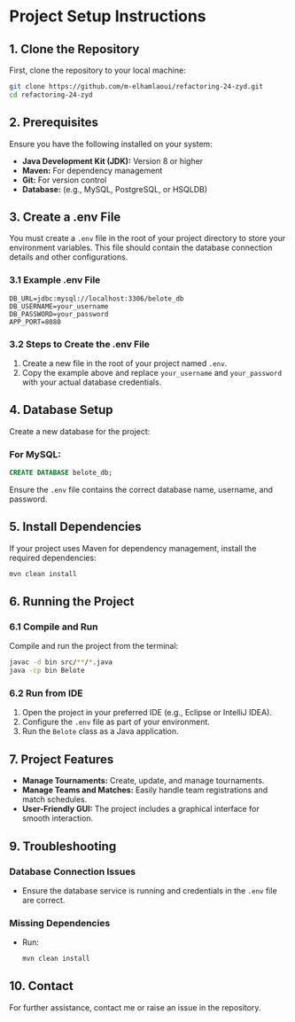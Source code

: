 # **Project Setup Instructions**

## **1. Clone the Repository**
First, clone the repository to your local machine:

```bash
git clone https://github.com/m-elhamlaoui/refactoring-24-zyd.git
cd refactoring-24-zyd
```

## **2. Prerequisites**
Ensure you have the following installed on your system:

- **Java Development Kit (JDK):** Version 8 or higher
- **Maven:** For dependency management
- **Git:** For version control
- **Database:** (e.g., MySQL, PostgreSQL, or HSQLDB)

## **3. Create a .env File**
You must create a `.env` file in the root of your project directory to store your environment variables. This file should contain the database connection details and other configurations.

### **3.1 Example .env File**
```dotenv
DB_URL=jdbc:mysql://localhost:3306/belote_db
DB_USERNAME=your_username
DB_PASSWORD=your_password
APP_PORT=8080
```

### **3.2 Steps to Create the .env File**
1. Create a new file in the root of your project named `.env`.
2. Copy the example above and replace `your_username` and `your_password` with your actual database credentials.

## **4. Database Setup**
Create a new database for the project:

### **For MySQL:**
```sql
CREATE DATABASE belote_db;
```

Ensure the `.env` file contains the correct database name, username, and password.

## **5. Install Dependencies**
If your project uses Maven for dependency management, install the required dependencies:

```bash
mvn clean install
```

## **6. Running the Project**

### **6.1 Compile and Run**
Compile and run the project from the terminal:

```bash
javac -d bin src/**/*.java
java -cp bin Belote
```

### **6.2 Run from IDE**
1. Open the project in your preferred IDE (e.g., Eclipse or IntelliJ IDEA).
2. Configure the `.env` file as part of your environment.
3. Run the `Belote` class as a Java application.

## **7. Project Features**
- **Manage Tournaments:** Create, update, and manage tournaments.
- **Manage Teams and Matches:** Easily handle team registrations and match schedules.
- **User-Friendly GUI:** The project includes a graphical interface for smooth interaction.



## **9. Troubleshooting**

### **Database Connection Issues**
- Ensure the database service is running and credentials in the `.env` file are correct.

### **Missing Dependencies**
- Run:
  ```bash
  mvn clean install
  ```

## **10. Contact**
For further assistance, contact me or raise an issue in the repository.
